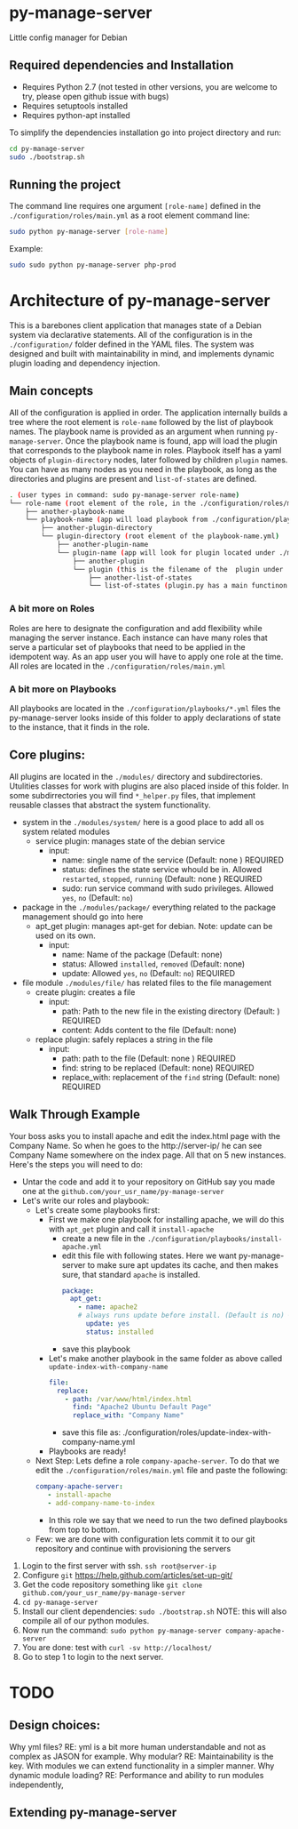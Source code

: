 # py-manage-server
Little config manager for Debian

## Required dependencies and Installation
* Requires Python 2.7 (not tested in other versions, you are welcome to try, please open github issue with bugs) 
* Requires setuptools installed
* Requires python-apt installed

To simplify the dependencies installation go into project directory and run:
```sh
cd py-manage-server
sudo ./bootstrap.sh
```

## Running the project
The command line requires one argument `[role-name]` defined in the `./configuration/roles/main.yml` as a root element
command line:
```sh
sudo python py-manage-server [role-name]
```
Example:
```sh
sudo sudo python py-manage-server php-prod
```
# Architecture of py-manage-server
This is a barebones client application that manages state of a Debian system via declarative statements. All of the configuration is in the `./configuration/` folder defined in the YAML files.
The system was designed and built with maintainability in mind, and implements dynamic plugin loading and dependency injection.
## Main concepts
All of the configuration is applied in order. The application internally builds a tree where the root element is `role-name` followed by the list of playbook names. The playbook name is provided as an argument when running `py-manage-server`. Once the playbook name is found, app will load the plugin that corresponds to the playbook name in roles. Playbook itself has a yaml objects of `plugin-directory` nodes, later followed by children `plugin` names. You can have as many nodes as you need in the playbook, as long as the directories and plugins are present and `list-of-states` are defined.
```sh
. (user types in command: sudo py-manage-server role-name)
└── role-name (root element of the role, in the ./configuration/roles/main.yml)
    ├── another-playbook-name
    └── playbook-name (app will load playbook from ./configuration/playbooks/playbook-name.yml)
        ├── another-plugin-directory
        └── plugin-directory (root element of the playbook-name.yml)
            ├── another-plugin-name
            └── plugin-name (app will look for plugin located under ./modules/plugin-name/ folder)
                ├── another-plugin
                └── plugin (this is the filename of the  plugin under ./modules/plugin-name/plugin.py)
                    ├── another-list-of-states
                    └── list-of-states (plugin.py has a main functinon that takes in  list of states, defined in the playbook configuration)
```
### A bit more on Roles
Roles are here to designate the configuration and add flexibility while managing the server instance. Each instance can have many roles that serve a particular set of playbooks that need to be applied in the idempotent way. As an app user you will have to apply one role at the time. All roles are located in the `./configuration/roles/main.yml`
### A bit more on Playbooks
All playbooks are located in the `./configuration/playbooks/*.yml` files the py-manage-server looks inside of this folder to apply declarations of state to the instance, that it finds in the role.
## Core plugins:
All plugins are located in the `./modules/` directory and subdirectories. Utulities classes for work with plugins are also placed inside of this folder. In some subdirrectories you will find `*_helper.py` files, that implement reusable classes that abstract the system functionality.
- system in the `./modules/system/` here is a good place to add all os system related modules
  - service plugin: manages state of the debian service
    - input:
        - name: single name of the service (Default: none ) REQUIRED
        - status: defines the state service whould be in. Allowed `restarted`, `stopped`, `running` (Default: none ) REQUIRED
        - sudo: run service command with sudo privileges. Allowed `yes`, `no` (Default: `no`)
- package in the `./modules/package/` everything related to the package management should go into here
  - apt_get plugin: manages apt-get for debian. Note: update can be used on its own.
    - input:
        - name: Name of the package (Default: none)
        - status: Allowed `installed`, `removed` (Default: none)
        - update: Allowed `yes`, `no` (Default: `no`) REQUIRED
- file module `./modules/file/` has related files to the file management
  - create plugin: creates a file
    - input:
        - path: Path to the new file in the existing directory (Default: ) REQUIRED
        - content: Adds content to the file (Default: none)
  - replace plugin: safely replaces a string in the file
    - input:
        - path: path to the file (Default: none ) REQUIRED
        - find: string to be replaced (Default: none) REQUIRED
        - replace_with: replacement of the `find` string (Default: none) REQUIRED
## Walk Through Example
Your boss asks you to install apache and edit the index.html page with the Company Name. So when he goes to the http://server-ip/ he can see Company Name somewhere on the index page. All that on 5 new instances. Here's the steps you will need to do:
* Untar the code and add it to your repository on GitHub say you made one at the `github.com/your_usr_name/py-manage-server`
* Let's write our roles and playbook:
  * Let's create some playbooks first:
    * First we make one playbook for installing apache, we will do this with `apt_get` plugin and call it `install-apache`
      * create a new file in the `./configuration/playbooks/install-apache.yml`
      * edit this file with following states. Here we want py-manage-server to make sure apt updates its cache, and then makes sure, that standard `apache` is installed.
        ```yml
        package: 
          apt_get:
            - name: apache2
            # always runs update before install. (Default is no) <- this is a comment
              update: yes
              status: installed
        ```
      * save this playbook
    * Let's make another playbook in the same folder as above called `update-index-with-company-name`
        ```yml
        file: 
          replace:
            - path: /var/www/html/index.html
              find: "Apache2 Ubuntu Default Page"
              replace_with: "Company Name"
        ```
      * save this file as: ./configuration/roles/update-index-with-company-name.yml
    * Playbooks are ready!
  * Next Step: Lets define a role `company-apache-server`. To do that we edit the `./configuration/roles/main.yml` file and paste the following:
    ```yml
    company-apache-server: 
       - install-apache
       - add-company-name-to-index
    ```
    * In this role we say that we need to run the two defined playbooks from top to bottom.
  * Few: we are done with configuration lets commit it to our git repository and continue with provisioning the servers
1. Login to the first server with ssh. `ssh root@server-ip`
1. Configure `git` https://help.github.com/articles/set-up-git/
1. Get the code repository something like `git clone github.com/your_usr_name/py-manage-server`
1. `cd py-manage-server`
1. Install our client dependencies: `sudo ./bootstrap.sh` NOTE: this will also compile all of our python modules.
1. Now run the command: `sudo python py-manage-server company-apache-server`
1. You are done: test with `curl -sv http://localhost/`
1. Go to step 1 to login to the next server.

# TODO
## Design choices:
Why yml files?
RE: yml is a bit more human understandable and not as complex as JASON for example.
Why modular?
RE: Maintainability is the key. With modules we can extend functionality in a simpler manner.
Why dynamic module loading?
RE: Performance and ability to run modules independently,

## Extending py-manage-server
